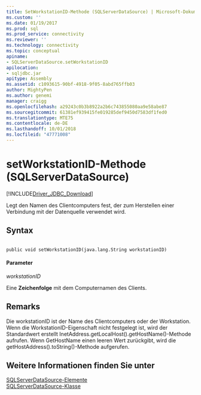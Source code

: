 ```yaml
---
title: SetWorkstationID-Methode (SQLServerDataSource) | Microsoft-Dokumentation
ms.custom: ''
ms.date: 01/19/2017
ms.prod: sql
ms.prod_service: connectivity
ms.reviewer: ''
ms.technology: connectivity
ms.topic: conceptual
apiname:
- SQLServerDataSource.setWorkstationID
apilocation:
- sqljdbc.jar
apitype: Assembly
ms.assetid: c1093615-90bf-4918-9f05-8abd765ffb03
author: MightyPen
ms.author: genemi
manager: craigg
ms.openlocfilehash: a29243c0b3b8922a2b6c743855080aa9e58abe87
ms.sourcegitcommit: 61381ef939415fe019285def9450d7583df1fed0
ms.translationtype: MTE75
ms.contentlocale: de-DE
ms.lasthandoff: 10/01/2018
ms.locfileid: "47771008"
---
```

# <a name="setworkstationid-method-sqlserverdatasource"></a>setWorkstationID-Methode (SQLServerDataSource)
[!INCLUDE[Driver_JDBC_Download](../../../includes/driver_jdbc_download.md)]

  Legt den Namen des Clientcomputers fest, der zum Herstellen einer Verbindung mit der Datenquelle verwendet wird.  
  
## <a name="syntax"></a>Syntax  
  
```  
  
public void setWorkstationID(java.lang.String workstationID)  
```  
  
#### <a name="parameters"></a>Parameter  
 *workstationID*  
  
 Eine **Zeichenfolge** mit dem Computernamen des Clients.  
  
## <a name="remarks"></a>Remarks  
 Die workstationID ist der Name des Clientcomputers oder der Workstation. Wenn die WorkstationID-Eigenschaft nicht festgelegt ist, wird der Standardwert erstellt InetAddress.getLocalHost().getHostName()-Methode aufrufen. Wenn GetHostName einen leeren Wert zurückgibt, wird die getHostAddress().toString()-Methode aufgerufen.  
  
## <a name="see-also"></a>Weitere Informationen finden Sie unter  
 [SQLServerDataSource-Elemente](../../../connect/jdbc/reference/sqlserverdatasource-members.md)   
 [SQLServerDataSource-Klasse](../../../connect/jdbc/reference/sqlserverdatasource-class.md)  
  
  
